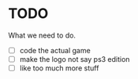 # TODO
What we need to do.

- [ ] code the actual game
- [ ] make the logo not say ps3 edition
- [ ] like too much more stuff

